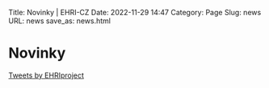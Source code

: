 Title: Novinky | EHRI-CZ
Date: 2022-11-29 14:47
Category: Page
Slug: news
URL: news
save_as: news.html

# Novinky

<a class="twitter-timeline" href="https://twitter.com/EHRIproject?ref_src=twsrc%5Etfw">Tweets by EHRIproject</a> 
